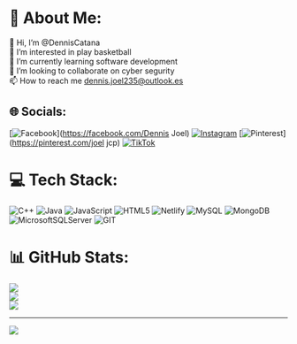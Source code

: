 # 💫 About Me:
👋 Hi, I’m @DennisCatana<br>👀 I’m interested in play basketball<br>🌱 I’m currently learning software development<br>💞️ I’m looking to collaborate on cyber segurity<br>📫 How to reach me dennis.joel235@outlook.es


## 🌐 Socials:
[![Facebook](https://img.shields.io/badge/Facebook-%231877F2.svg?logo=Facebook&logoColor=white)](https://facebook.com/Dennis Joel) [![Instagram](https://img.shields.io/badge/Instagram-%23E4405F.svg?logo=Instagram&logoColor=white)](https://instagram.com/dennis.joel23) [![Pinterest](https://img.shields.io/badge/Pinterest-%23E60023.svg?logo=Pinterest&logoColor=white)](https://pinterest.com/joel jcp) [![TikTok](https://img.shields.io/badge/TikTok-%23000000.svg?logo=TikTok&logoColor=white)](https://tiktok.com/@j230jo) 

# 💻 Tech Stack:
![C++](https://img.shields.io/badge/c++-%2300599C.svg?style=for-the-badge&logo=c%2B%2B&logoColor=white) ![Java](https://img.shields.io/badge/java-%23ED8B00.svg?style=for-the-badge&logo=openjdk&logoColor=white) ![JavaScript](https://img.shields.io/badge/javascript-%23323330.svg?style=for-the-badge&logo=javascript&logoColor=%23F7DF1E) ![HTML5](https://img.shields.io/badge/html5-%23E34F26.svg?style=for-the-badge&logo=html5&logoColor=white) ![Netlify](https://img.shields.io/badge/netlify-%23000000.svg?style=for-the-badge&logo=netlify&logoColor=#00C7B7) ![MySQL](https://img.shields.io/badge/mysql-%2300000f.svg?style=for-the-badge&logo=mysql&logoColor=white) ![MongoDB](https://img.shields.io/badge/MongoDB-%234ea94b.svg?style=for-the-badge&logo=mongodb&logoColor=white) ![MicrosoftSQLServer](https://img.shields.io/badge/Microsoft%20SQL%20Server-CC2927?style=for-the-badge&logo=microsoft%20sql%20server&logoColor=white) ![GIT](https://img.shields.io/badge/Git-fc6d26?style=for-the-badge&logo=git&logoColor=white)
# 📊 GitHub Stats:
![](https://github-readme-stats.vercel.app/api?username=DennisCatana&theme=dark&hide_border=false&include_all_commits=false&count_private=false)<br/>
![](https://github-readme-streak-stats.herokuapp.com/?user=DennisCatana&theme=dark&hide_border=false)<br/>
![](https://github-readme-stats.vercel.app/api/top-langs/?username=DennisCatana&theme=dark&hide_border=false&include_all_commits=false&count_private=false&layout=compact)

---
[![](https://visitcount.itsvg.in/api?id=DennisCatana&icon=0&color=0)](https://visitcount.itsvg.in)

<!-- Proudly created with GPRM ( https://gprm.itsvg.in ) -->
